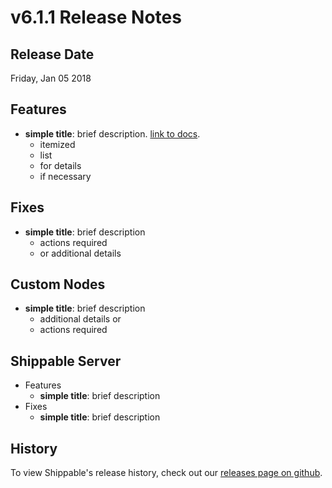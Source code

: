 # v6.1.1 Release Notes

## Release Date
Friday, Jan 05 2018

## Features
  - **simple title**: brief description. [link to docs](#).
      - itemized
      - list
      - for details
      - if necessary

## Fixes
  - **simple title**: brief description
      - actions required
      - or additional details

## Custom Nodes
  - **simple title**: brief description
      - additional details or
      - actions required

## Shippable Server

  - Features
      - **simple title**: brief description
  - Fixes
      - **simple title**: brief description

## History

To view Shippable's release history, check out our [releases page on github](https://github.com/Shippable/admiral/releases).
